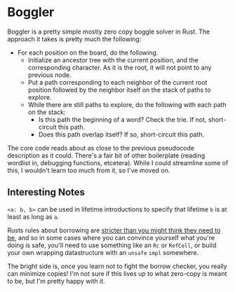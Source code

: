 Boggler
=======

Boggler is a pretty simple mostly zero copy boggle solver in Rust. The approach it takes is pretty much the following:

* For each position on the board, do the following.
  * Initialize an ancestor tree with the current position, and the corresponding character. As it is the root, it will not point to any previous node.
  * Put a path corresponding to each neighbor of the current root position followed by the neighbor itself on the stack of paths to explore.
  * While there are still paths to explore, do the following with each path on the stack:
    * Is this path the beginning of a word? Check the trie. If not, short-circuit this path.
    * Does this path overlap itself? If so, short-circuit this path.

The core code reads about as close to the previous pseudocode description as it could. There's a fair bit of other boilerplate (reading wordlist in, debugging functions, etcetera). While I could streamline some of this, I wouldn't learn too much from it, so I've moved on.

Interesting Notes
-----------------

```<a: b, b>``` can be used in lifetime introductions to specify that lifetime ```b``` is at least as long as ```a```.

Rusts rules about borrowing are [stricter than you might think they need to be](http://manishearth.github.io/blog/2015/05/17/the-problem-with-shared-mutability/), and so in some cases where you can convince yourself what you're doing is safe, you'll need to use something like an ```Rc``` or ```RefCell```, or build your own wrapping datastructure with an ```unsafe``` ```impl``` somewhere.

The bright side is, once you learn not to fight the borrow checker, you really can minimize copies! I'm not sure if this lives up to what zero-copy is meant to be, but I'm pretty happy with it.
